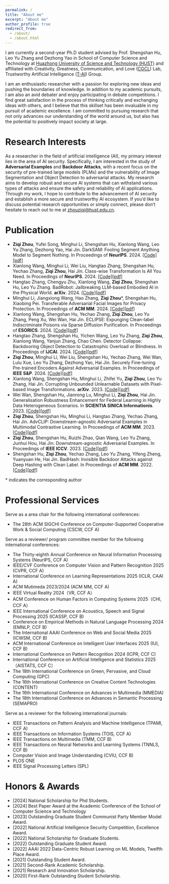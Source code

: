 ```yaml
---
permalink: /
title: "About me"
excerpt: "About me"
author_profile: true
redirect_from: 
  - /about/
  - /about.html
---
```

I am currently a second-year Ph.D student advised by Prof. Shengshan Hu, Leo Yu Zhang and Dezhong Yao in School of Computer Science and Technology at [Huazhong University of Science and Technology (HUST)](https://www.hust.edu.cn) and  affiliated with Creativity, Greatness, Communication, and Love ([CGCL](http://grid.hust.edu.cn)) Lab, Trustworthy Artificial Intelligence ([T-AI](http://trustai.group)) Group.

I am an enthusiastic researcher with a passion for exploring new ideas and pushing the boundaries of knowledge. In addition to my academic pursuits, I am also an avid debater and enjoy participating in debate competitions. I find great satisfaction in the process of thinking critically and exchanging ideas with others, and I believe that this skillset has been invaluable in my pursuit of academic excellence. I am committed to pursuing research that not only advances our understanding of the world around us, but also has the potential to positively impact society at large.

Research Interests
======
As a researcher in the field of artificial intelligence (AI), my primary interest lies in the area of AI security. Specifically, I am interested in the study of **Adversarial Examples** and **Backdoor Attacks**, with a recent focus on the security of pre-trained large models (PLMs) and the vulnerability of Image Segmentation and Object Detection to adversarial attacks. My research aims to develop robust and secure AI systems that can withstand various types of attacks and ensure the safety and reliability of AI applications. Through my work, I hope to contribute to the advancement of AI security and establish a more secure and trustworthy AI ecosystem. If you’d like to discuss potential research opportunities or simply connect, please don’t hesitate to reach out to me at zhouziqi@hust.edu.cn.

Publication 
======
- **Ziqi Zhou**, Yufei Song, Minghui Li, Shengshan Hu, Xianlong Wang, Leo Yu Zhang, Dezhong Yao, Hai Jin.
DarkSAM: Fooling Segment Anything Model to Segment Nothing.
In Proceedings of **NeurIPS**. 2024. [[Code]](https://arxiv.org/abs/2404.11357)[[pdf]](https://arxiv.org/abs/2404.11357)
- Xianlong Wang, Minghui Li, Wei Liu, Hangtao Zhang, Shengshan Hu, Yechao Zhang, **Ziqi Zhou**, Hai Jin.
Class-wise Transformation Is All You Need.
In Proceedings of **NeurIPS**. 2024. [[Code]](https://arxiv.org/abs/2404.11357)[[pdf]](https://arxiv.org/abs/2404.11357)
- Hangtao Zhang, Chengyu Zhu, Xianlong Wang, **Ziqi Zhou**, Shengshan Hu, Leo Yu Zhang.
BadRobot: Jailbreaking LLM-based Embodied AI in the Physical World.
**arXiv**. 2024.  [[Code]](xxxxx)[[pdf]](xxxxxx)
- Minghui Li, Jiangxiong Wang, Hao Zhang, **Ziqi Zhou***, Shengshan Hu, Xiaobing Pei.
Transferable Adversarial Facial Images for Privacy Protection.
In Proceedings of **ACM MM**. 2024. [[Code]](xxxxxx)[[pdf]](xxxxx)
- Xianlong Wang, Shengshan Hu, Yechao Zhang, **Ziqi Zhou**, Leo Yu Zhang, Peng Xu, Wei Wan, Hai Jin.
ECLIPSE: Expunging Clean-label Indiscriminate Poisons via Sparse Diffusion Purification.
In Proceedings of **ESORICS**. 2024.  [[Code]](xxxxx)[[pdf]](xxxxxx)
- Hangtao Zhang, Shengshan Hu, Yichen Wang, Leo Yu Zhang, **Ziqi Zhou**, Xianlong Wang, Yanjun Zhang, Chao Chen.
Detector Collapse: Backdooring Object Detection to Catastrophic Overload or Blindness.
In Proceedings of **IJCAI**. 2024. [[Code]](https://arxiv.org/abs/2404.11357)[[pdf]](https://arxiv.org/abs/2404.11357)
- **Ziqi Zhou**, Minghui Li, Wei Liu, Shengshan Hu,  Yechao Zhang, Wei Wan, Lulu Xue, Leo Yu Zhang, Dezhong Yao, Hai Jin.
Securely Fine-tuning Pre-trained Encoders Against Adversarial Examples.
In Proceedings of **IEEE S&P**. 2024.  [[Code]](https://arxiv.org/abs/2403.10801)[[pdf]](https://arxiv.org/abs/2403.10801)
- Xianlong Wang, Shengshan Hu, Minghui Li, Zhifei Yu, **Ziqi Zhou**, Leo Yu Zhang, Hai Jin.
Corrupting Unbounded Unlearnable Datasets with Pixel-based Image Transformations.
**arXiv**. 2023.  [[Code]](xxxxx)[[pdf]](https://arxiv.org/abs/2311.18403)
- Wei Wan, Shengshan Hu, Jianrong Lu, Minghui Li, **Ziqi Zhou**, Hai Jin.
Generalisation Robustness Enhancement for Federal Learning in Highly Data Heterogeneous Scenarios.
In **SCIENTIA SINICA Informationis**. 2023.  [[Code]](xxxxx)[[pdf]](xxxx)
- **Ziqi Zhou**, Shengshan Hu, Minghui Li, Hangtao Zhang, Yechao Zhang, Hai Jin.
AdvCLIP: Downstream-agnostic Adversarial Examples in Multimodal Contrastive Learning.
In Proceedings of **ACM MM**. 2023. [[Code]](https://github.com/CGCL-codes/AdvCLIP)[[pdf]](https://dl.acm.org/doi/10.1145/3581783.3612454)
- **Ziqi Zhou**, Shengshan Hu, Ruizhi Zhao, Qian Wang, Leo Yu Zhang, Junhui Hou, Hai Jin.
Downstream-agnostic Adversarial Examples.
In Proceedings of **IEEE ICCV**. 2023. [[Code]](https://github.com/CGCL-codes/AdvEncoder)[[pdf]](https://openaccess.thecvf.com/content/ICCV2023/papers/Zhou_Downstream-agnostic_Adversarial_Examples_ICCV_2023_paper.pdf)
- Shengshan Hu, **Ziqi Zhou**, Yechao Zhang, Leo Yu Zhang, Yifeng Zheng, Yuanyuan He, Hai Jin.
BadHash: Invisible Backdoor Attacks against Deep Hashing with Clean Label.
In Proceedings of **ACM MM**. 2022. [[Code]](https://github.com/CGCL-codes/BadHash)[[pdf]](https://dl.acm.org/doi/abs/10.1145/3503161.3548272)

\* indicates the corresponding author

Professional Services
======
Serve as a area chair for the following international conferences:
- The 28th ACM SIGCHI Conference on Computer-Supported Cooperative Work & Social Computing (CSCW, CCF A)
  
Serve as a reviewer/ program committee member for the following international conferences:
- The Thirty-eighth Annual Conference on Neural Information Processing Systems (NeurIPS, CCF A)
- IEEE/CVF Conference on Computer Vision and Pattern Recognition 2025 (CVPR, CCF A)
- International Conference on Learning Representations 2025 (ICLR, CAAI A)
- ACM Mutimeda 2023/2024 (ACM MM, CCF A)
- IEEE Virtual Reality 2024（VR, CCF A）
- ACM Conference on Human Factors in Computing Systems 2025（CHI, CCF A）
- IEEE International Conference on Acoustics, Speech and Signal Processing 2025 (ICASSP, CCF B)
- Conference on Empirical Methods in Natural Language Processing 2024 (EMNLP, CCF B)
- The International AAAI Conference on Web and Social Media 2025 (ICWSM, CCF B)
- ACM International Conference on Intelligent User Interfaces 2025 (IUI, CCF B)
- International Conference on Pattern Recognition 2024 (ICPR, CCF C)
- International Conference on Artificial Intelligence and Statistics 2025（AISTATS, CCF C） 
- The 18th International Conference on Green, Pervasive, and Cloud Computing (GPC)
- The 16th International Conference on Creative Content Technologies (CONTENT)
- The 16th International Conference on Advances in Multimedia (MMEDIA)
- The 18th International Conference on Advances in Semantic Processing (SEMAPRO)
  
Serve as a reviewer for the following international journals:
- IEEE Transactions on Pattern Analysis and Machine Intelligence (TPAMI, CCF A)
- IEEE Transactions on Information Systems (TOIS, CCF A)
- IEEE Transactions on Multimedia (TMM, CCF B)
- IEEE Transactions on Neural Networks and Learning Systems (TNNLS, CCF B)
- Computer Vision and Image Understanding (CVIU, CCF B)
- PLOS ONE 
- IEEE Signal Processing Letters (SPL)

Honors & Awards
======
- [2024] National Scholarship for Phd Students.
- [2024] Best Paper Award at the Academic Conference of the School of Computer Science and Technology
- [2023] Outstanding Graduate Student Communist Party Member Model Award.
- [2022] National Artificial Intelligence Security Competition, Excellence Award.
- [2022] National Scholarship for Graduate Students.
- [2022] Outstanding Graduate Student Award.
- [2022] AAAI 2022 Data-Centric Robust Learning on ML Models, Twelfth Place Award.
- [2021] Outstanding Student Award.
- [2021] Second-Rank Academic Scholarship.
- [2021] Research and Innovation Scholarship.
- [2020] First-Rank Outstanding Student Scholarship.

